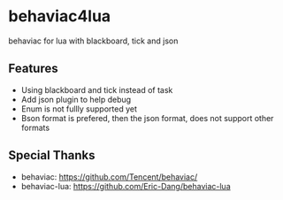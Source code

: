 # behaviac4lua

behaviac for lua with blackboard, tick and json

## Features

- Using blackboard and tick instead of task
- Add json plugin to help debug
- Enum is not fullly supported yet
- Bson format is prefered, then the json format, does not support other formats

## Special Thanks

- behaviac: https://github.com/Tencent/behaviac/
- behaviac-lua: https://github.com/Eric-Dang/behaviac-lua
